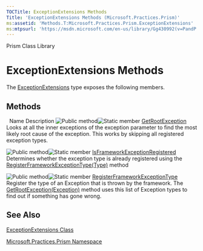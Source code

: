 ```yaml
---
TOCTitle: ExceptionExtensions Methods
Title: 'ExceptionExtensions Methods (Microsoft.Practices.Prism)'
ms:assetid: 'Methods.T:Microsoft.Practices.Prism.ExceptionExtensions'
ms:mtpsurl: 'https://msdn.microsoft.com/en-us/library/Gg430992(v=PandP.50)'
---
```


Prism Class Library

ExceptionExtensions Methods
===========================



The [ExceptionExtensions](https://msdn.microsoft.com/en-us/library/microsoft.practices.prism.exceptionextensions(v=pandp.50)) type exposes the following members.

Methods
-------

<span id="methodTableToggle"></span>
 
Name
Description
![](https://msdn.microsoft.com/en-us/Gg430992.pubmethod(en-us,PandP.50).gif "Public method")![](https://msdn.microsoft.com/en-us/Gg430992.static(en-us,PandP.50).gif "Static member")
[GetRootException](https://msdn.microsoft.com/en-us/library/microsoft.practices.prism.exceptionextensions.getrootexception(v=pandp.50))
Looks at all the inner exceptions of the exception parameter to find the most likely root cause of the exception. This works by skipping all registered exception types.

![](https://msdn.microsoft.com/en-us/Gg430992.pubmethod(en-us,PandP.50).gif "Public method")![](https://msdn.microsoft.com/en-us/Gg430992.static(en-us,PandP.50).gif "Static member")
[IsFrameworkExceptionRegistered](https://msdn.microsoft.com/en-us/library/microsoft.practices.prism.exceptionextensions.isframeworkexceptionregistered(v=pandp.50))
Determines whether the exception type is already registered using the [RegisterFrameworkExceptionType(Type)](https://msdn.microsoft.com/en-us/library/microsoft.practices.prism.exceptionextensions.registerframeworkexceptiontype(v=pandp.50)) method

![](https://msdn.microsoft.com/en-us/Gg430992.pubmethod(en-us,PandP.50).gif "Public method")![](https://msdn.microsoft.com/en-us/Gg430992.static(en-us,PandP.50).gif "Static member")
[RegisterFrameworkExceptionType](https://msdn.microsoft.com/en-us/library/microsoft.practices.prism.exceptionextensions.registerframeworkexceptiontype(v=pandp.50))
Register the type of an Exception that is thrown by the framework. The [GetRootException(Exception)](https://msdn.microsoft.com/en-us/library/microsoft.practices.prism.exceptionextensions.getrootexception(v=pandp.50)) method uses this list of Exception types to find out if something has gone wrong.

See Also
--------

<span id="seeAlsoToggle"></span>
[ExceptionExtensions Class](https://msdn.microsoft.com/en-us/library/microsoft.practices.prism.exceptionextensions(v=pandp.50))

[Microsoft.Practices.Prism Namespace](https://msdn.microsoft.com/en-us/library/microsoft.practices.prism(v=pandp.50))
